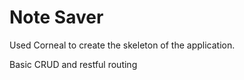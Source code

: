 <h1>Note Saver</h1>

Used Corneal to create the skeleton of the application.

Basic CRUD and restful routing
